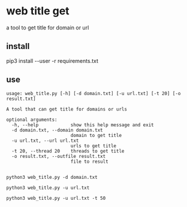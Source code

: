 # web title get

a tool to get title for domain or url

## install

pip3 install --user -r requirements.txt

## use
```
usage: web_title.py [-h] [-d domain.txt] [-u url.txt] [-t 20] [-o result.txt]

A tool that can get title for domains or urls

optional arguments:
  -h, --help            show this help message and exit
  -d domain.txt, --domain domain.txt
                        domain to get title
  -u url.txt, --url url.txt
                        urls to get title
  -t 20, --thread 20    threads to get title
  -o result.txt, --outfile result.txt
                        file to result


python3 web_title.py -d domain.txt

python3 web_title.py -u url.txt

python3 web_title.py -u url.txt -t 50
```


